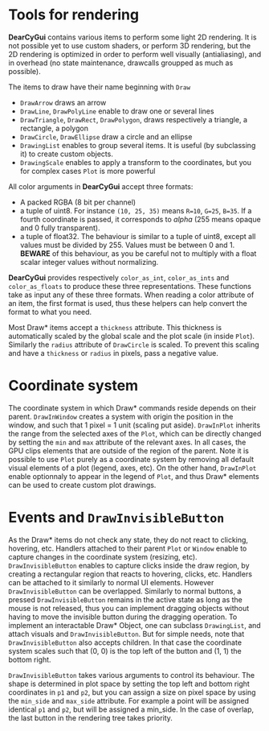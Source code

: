 # Tools for rendering

**DearCyGui** contains various items to perform some light 2D rendering.
It is not possible yet to use custom shaders, or perform 3D rendering,
but the 2D rendering is optimized in order to perform well visually (antialiasing),
and in overhead (no state maintenance, drawcalls groupped as much as possible).

The items to draw have their name beginning with `Draw`
- `DrawArrow` draws an arrow
- `DrawLine`, `DrawPolyLine` enable to draw one or several lines
- `DrawTriangle`, `DrawRect`, `DrawPolygon`, draws respectively a triangle, a rectangle, a polygon
- `DrawCircle`, `DrawEllipse` draw a circle and an ellipse
- `DrawingList` enables to group several items. It is useful (by subclassing it) to create custom objects.
- `DrawingScale` enables to apply a transform to the coordinates, but you for complex cases `Plot` is more powerful

All color arguments in **DearCyGui** accept three formats:

- A packed RGBA (8 bit per channel)
- a tuple of uint8. For instance `(10, 25, 35)` means `R=10`, `G=25`, `B=35`. If a fourth coordinate is passed, it corresponds to *alpha* (255 means opaque and 0 fully transparent).
- a tuple of float32. The behaviour is similar to a tuple of uint8, except all values must be divided by 255. Values must be between 0 and 1. **BEWARE** of this behaviour, as you be careful not to multiply with a float scalar integer values without normalizing.

**DearCyGui** provides respectively `color_as_int`, `color_as_ints` and `color_as_floats` to produce these three representations. These functions take as input any of these three formats. When reading a color attribute of an item, the first format is used, thus these helpers can help convert the format to what you need.

Most Draw* items accept a `thickness` attribute. This thickness is automatically scaled by the global scale and the plot scale (in inside `Plot`).
Similarly the `radius` attribute of `DrawCircle` is scaled. To prevent this scaling and have a `thickness` or `radius` in pixels, pass a negative value.

# Coordinate system

The coordinate system in which Draw* commands reside depends on their parent. `DrawInWindow` creates a system with origin the position in the window, and such that 1 pixel = 1 unit (scaling put aside). `DrawInPlot` inherits the range from the selected axes of the `Plot`, which can be directly changed by setting the `min` and `max` attribute of the relevant axes. In all cases, the GPU clips elements that are outside of the region of the parent. Note it is possible to use `Plot` purely as a coordinate system by removing all default visual elements of a plot (legend, axes, etc). On the other hand, `DrawInPlot` enable optionnaly to appear in the legend of `Plot`, and thus Draw* elements can be used to create custom plot drawings.

# Events and `DrawInvisibleButton`

As the Draw* items do not check any state, they do not react to clicking, hovering, etc. Handlers attached to their parent `Plot` or `Window` enable to capture changes in the coordinate system (resizing, etc). `DrawInvisibleButton` enables to capture clicks inside the draw region, by creating a rectangular region that reacts to hovering, clicks, etc. Handlers can be attached to it similarly to normal UI elements. However `DrawInvisibleButton` can be overlapped. Similarly to normal buttons, a pressed `DrawInvisibleButton` remains in the active state as long as the mouse is not released, thus you can implement dragging objects without having to move the invisible button during the dragging operation. To implement an interactable Draw* Object, one can subclass `DrawingList`, and attach visuals and `DrawInvisibleButton`. But for simple needs, note that `DrawInvisibleButton` also accepts children. In that case the coordinate system scales such that (0, 0) is the top left of the button and (1, 1) the bottom right.

`DrawInvisibleButton` takes various arguments to control its behaviour. The shape is determined in plot space by setting the top left and bottom right coordinates in `p1` and `p2`, but you can assign a size on pixel space by using the `min_side` and `max_side` attribute. For example a point will be assigned identical `p1` and `p2`, but will be assigned a min_side. In the case of overlap, the last button in the rendering tree takes priority.